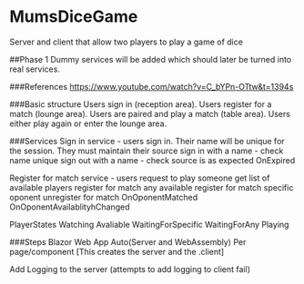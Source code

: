 # MumsDiceGame
 Server and client that allow two players to play a game of dice

##Phase 1
Dummy services will be added which should later be turned into real services.

###References
https://www.youtube.com/watch?v=C_bYPn-OTtw&t=1394s

###Basic structure 
Users sign in (reception area).
Users register for a match (lounge area).
Users are paired and play a match (table area).
Users either play again or enter the lounge area.

###Services
Sign in service - users sign in. Their name will be unique for the session. They must maintain their source
	sign in with a name - check name unique
	sign out with a name - check source is as expected
	OnExpired

Register for match service - users request to play someone
	get list of available players
	register for match any available
	register for match specific oponent
	unregister for match
	OnOponentMatched
	OnOponentAvailablityhChanged

PlayerStates
	Watching
	Avaliable
	WaitingForSpecific
	WaitingForAny
	Playing

###Steps
Blazor Web App
	Auto(Server and WebAssembly)
	Per page/component
[This creates the server and the .client]

Add Logging to the server (attempts to add logging to client fail)

